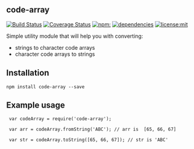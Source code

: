 code-array
----------
[![Build Status](https://travis-ci.org/jarst/code-array.svg?branch=master)](https://travis-ci.org/jarst/code-array)
[![Coverage Status](https://coveralls.io/repos/github/jarst/code-array/badge.svg)](https://coveralls.io/github/jarst/code-array)
[![npm:](https://img.shields.io/npm/v/code-array.svg)](https://www.npmjs.com/packages/code-array)
[![dependencies](https://img.shields.io/badge/dependencies-none-green.svg)](https://img.shields.io/badge/dependencies-none-green.svg)
[![license:mit](https://img.shields.io/badge/license-mit-green.svg)](#license)


Simple utility module that will help you with converting:
 * strings to character code arrays
 * character code arrays to strings

 ## Installation
 `npm install code-array --save`

 ## Example usage

```
 var codeArray = require('code-array');

 var arr = codeArray.fromString('ABC'); // arr is  [65, 66, 67]

 var str = codeArray.toString([65, 66, 67]); // str is 'ABC'
 ```
